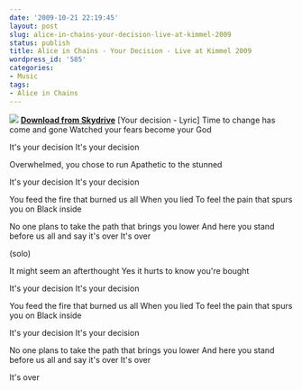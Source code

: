 ```yaml
---
date: '2009-10-21 22:19:45'
layout: post
slug: alice-in-chains-your-decision-live-at-kimmel-2009
status: publish
title: Alice in Chains - Your Decision - Live at Kimmel 2009
wordpress_id: '585'
categories:
- Music
tags:
- Alice in Chains
---
```



[![](http://ecx.images-amazon.com/images/I/41KwE8vxMcL._SL500_AA240_.jpg)](http://cid-1cc0a518e90a9263.skydrive.live.com/browse.aspx/MP3Z/Alice^_In^_Chains-Black^_Gives^_Way^_To^_Blue-2009-FNT?view=details)
**[Download from Skydrive](http://cid-1cc0a518e90a9263.skydrive.live.com/browse.aspx/MP3Z/Alice^_In^_Chains-Black^_Gives^_Way^_To^_Blue-2009-FNT?view=details)**
[Your decision - Lyric]
Time to change has come and gone
Watched your fears become your God

It's your decision
It's your decision

Overwhelmed, you chose to run
Apathetic to the stunned

It's your decision
It's your decision

You feed the fire that burned us all
When you lied
To feel the pain that spurs you on
Black inside

No one plans to take the path that brings you lower
And here you stand before us all and say it's over
It's over

(solo)

It might seem an afterthought
Yes it hurts to know you're bought

It's your decision
It's your decision

You feed the fire that burned us all
When you lied
To feel the pain that spurs you on
Black inside

It's your decision
It's your decision

No one plans to take the path that brings you lower
And here you stand before us all and say it's over
It's over

It's over
